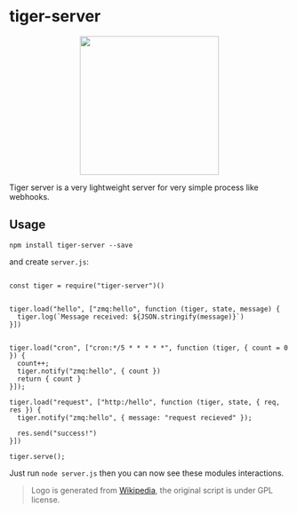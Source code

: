 # tiger-server

<center><img src="./1024px-Ghostscript_Tiger.png" width="250" height="250"/></center>

Tiger server is a very lightweight server for very simple process like webhooks.

## Usage

```
npm install tiger-server --save
```

and create `server.js`:
```

const tiger = require("tiger-server")()


tiger.load("hello", ["zmq:hello", function (tiger, state, message) {
  tiger.log(`Message received: ${JSON.stringify(message)}`)
}])


tiger.load("cron", ["cron:*/5 * * * * *", function (tiger, { count = 0 }) {
  count++;
  tiger.notify("zmq:hello", { count })
  return { count }
}]);

tiger.load("request", ["http:/hello", function (tiger, state, { req, res }) {
  tiger.notify("zmq:hello", { message: "request recieved" });

  res.send("success!")
}])

tiger.serve();
```

Just run `node server.js` then you can now see these modules interactions.


> Logo is generated from [Wikipedia](https://en.wikipedia.org/wiki/File:Ghostscript_Tiger.svg), the original script is under GPL license.